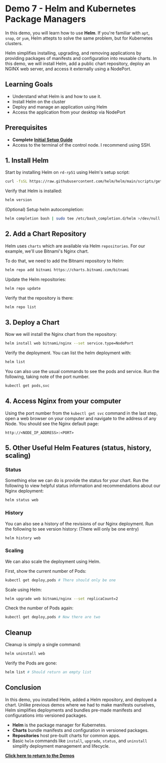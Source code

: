 # Demo 7 - Helm and Kubernetes Package Managers

In this demo, you will learn how to use **Helm**. If you're familiar with `apt`, `snap`, or `yum`, Helm attepts to solve the same problem, but for Kubernetes clusters.

Helm simplifies installing, upgrading, and removing applications by providing packages of manifests and configuration into reusable charts. In this demo, we will install Helm, add a public chart repository, deploy an NGINX web server, and access it externally using a NodePort.

## Learning Goals

- Understand what Helm is and how to use it.
- Install Helm on the cluster
- Deploy and manage an application using Helm
- Access the application from your desktop via NodePort 

## Prerequisites

- **Complete** [**Initial Setup Guide**](../00-initial-setup/initial-setup.md)
- Access to the terminal of the control node. I recommend using SSH.

## 1. Install Helm

Start by installing Helm on `rd-rp51` using Helm's setup script:
```bash
curl -fsSL https://raw.githubusercontent.com/helm/helm/main/scripts/get-helm-3 | bash
```

Verify that Helm is installed:
```bash
helm version
```

(Optional) Setup helm autocompletion:
```bash
helm completion bash | sudo tee /etc/bash_completion.d/helm >/dev/null
```

## 2. Add a Chart Repository

Helm uses `charts` which are available via Helm `repositories`. For our example, we'll use Bitnami's Nginx chart.

To do that, we need to add the Bitnami repository to Helm:
```bash
helm repo add bitnami https://charts.bitnami.com/bitnami
```

Update the Helm repositories:
```bash
helm repo update
```

Verify that the repository is there:
```bash
helm repo list
```

## 3. Deploy a Chart

Now we will install the Nginx chart from the repository:
```bash
helm install web bitnami/nginx --set service.type=NodePort
```

Verify the deployment. You can list the helm deployment with:
```bash
helm list
```

You can also use the usual commands to see the pods and service. Run the following, taking note of the port number.
```bash
kubectl get pods,svc
```

## 4. Access Nginx from your computer

Using the port number from the `kubectl get svc` command in the last step, open a web browser on your computer and navigate to the address of any Node. You should see the Nginx default page:
```text
http://<NODE_IP_ADDRESS>:<PORT>
```

## 5. Other Useful Helm Features (status, history, scaling)

### Status

Something else we can do is provide the status for your chart. Run the following to view helpful status information and recommendations about our Nginx deployment:
```bash
helm status web
```

### History

You can also see a history of the revisions of our Nginx deployment. Run the following to see version history: (There will only be one entry)
```bash
helm history web
```

### Scaling

We can also scale the deployment using Helm.

First, show the current number of Pods:
```bash
kubectl get deploy,pods # There should only be one
```

Scale using Helm:
```bash
helm upgrade web bitnami/nginx --set replicaCount=2
```

Check the number of Pods again:
```bash
kubectl get deploy,pods # Now there are two
```

## Cleanup

Cleanup is simply a single command:
```bash
helm uninstall web
```

Verify the Pods are gone:
```bash
helm list # Should return an empty list
```

## Conclusion

In this demo, you installed Helm, added a Helm repository, and deployed a chart. Unlike previous demos where we had to make manifests ourselves, Helm simplifies deployments and bundles pre-made manifests and configurations into versioned packages.

- **Helm** is the package manager for Kubernetes.
- **Charts** bundle manifests and configuration in versioned packages.
- **Repositories** host pre-built charts for common apps.
- Basic `helm` commands like `install`, `upgrade`, `status`,  and `uninstall` simplify deployment management and lifecycle.

[**Click here to return to the Demos**](../README.md#demos)